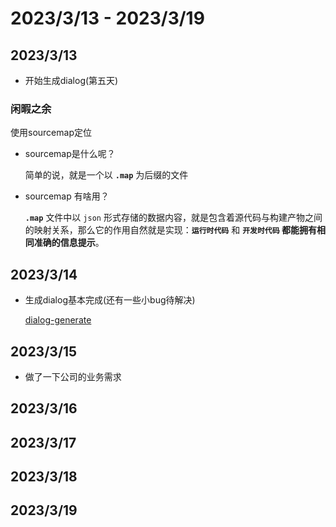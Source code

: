 # 2023/3/13 -  2023/3/19

## 2023/3/13
- 开始生成dialog(第五天)
### 闲暇之余
  使用sourcemap定位
  
- sourcemap是什么呢？

  简单的说，就是一个以 **`.map`** 为后缀的文件

- sourcemap 有啥用？

  **`.map`** 文件中以 `json` 形式存储的数据内容，就是包含着源代码与构建产物之间的映射关系，那么它的作用自然就是实现：**`运行时代码`** 和 **`开发时代码` 都能拥有相同准确的信息提示**。
## 2023/3/14
- 生成dialog基本完成(还有一些小bug待解决)

  [dialog-generate](https://codevity.top/v2-form-generate/index.html)
## 2023/3/15
- 做了一下公司的业务需求
## 2023/3/16

## 2023/3/17

## 2023/3/18

## 2023/3/19